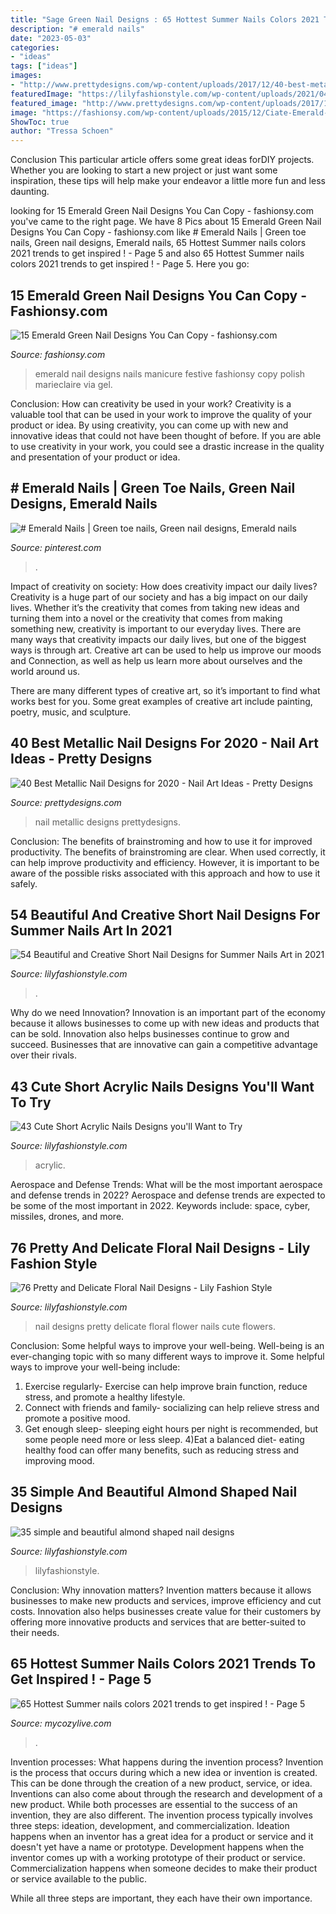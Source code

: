 ```yaml
---
title: "Sage Green Nail Designs : 65 Hottest Summer Nails Colors 2021 Trends To Get Inspired !"
description: "# emerald nails"
date: "2023-05-03"
categories:
- "ideas"
tags: ["ideas"]
images:
- "http://www.prettydesigns.com/wp-content/uploads/2017/12/40-best-metallic-nail-designs-for-2018-nail-art-ideas-7.jpg"
featuredImage: "https://lilyfashionstyle.com/wp-content/uploads/2021/04/31-5-768x1152.jpg"
featured_image: "http://www.prettydesigns.com/wp-content/uploads/2017/12/40-best-metallic-nail-designs-for-2018-nail-art-ideas-7.jpg"
image: "https://fashionsy.com/wp-content/uploads/2015/12/Ciate-Emerald-Mani-630x944.jpg"
ShowToc: true
author: "Tressa Schoen"
---
```



Conclusion
This particular article offers some great ideas forDIY projects. Whether you are looking to start a new project or just want some inspiration, these tips will help make your endeavor a little more fun and less daunting.

	

		
looking for 15 Emerald Green Nail Designs You Can Copy - fashionsy.com you've came to the right page. We have 8 Pics about 15 Emerald Green Nail Designs You Can Copy - fashionsy.com like # Emerald Nails | Green toe nails, Green nail designs, Emerald nails, 65 Hottest Summer nails colors 2021 trends to get inspired ! - Page 5 and also 65 Hottest Summer nails colors 2021 trends to get inspired ! - Page 5. Here you go:
		
    
## 15 Emerald Green Nail Designs You Can Copy - Fashionsy.com

<img loading=lazy src="https://fashionsy.com/wp-content/uploads/2015/12/Ciate-Emerald-Mani-630x944.jpg" onerror="this.onerror=null;this.src='https://tse3.mm.bing.net/th?id=OIP.Np_yujMhXny-lq4u9l_lvgHaLG&amp;pid=15.1';" alt="15 Emerald Green Nail Designs You Can Copy - fashionsy.com">

_Source: fashionsy.com_

>emerald nail designs nails manicure festive fashionsy copy polish marieclaire via gel. 

	

Conclusion: How can creativity be used in your work?
Creativity is a valuable tool that can be used in your work to improve the quality of your product or idea. By using creativity, you can come up with new and innovative ideas that could not have been thought of before. If you are able to use creativity in your work, you could see a drastic increase in the quality and presentation of your product or idea.

    
## # Emerald Nails | Green Toe Nails, Green Nail Designs, Emerald Nails

<img loading=lazy src="https://i.pinimg.com/736x/43/b9/b0/43b9b09d5d5625104f672e65de6392dc.jpg" onerror="this.onerror=null;this.src='https://tse1.mm.bing.net/th?id=OIP.IQoPR754NkkQpa4d4d1VJwAAAA&amp;pid=15.1';" alt="# Emerald Nails | Green toe nails, Green nail designs, Emerald nails">

_Source: pinterest.com_

>. 

	

Impact of creativity on society: How does creativity impact our daily lives?
Creativity is a huge part of our society and has a big impact on our daily lives. Whether it’s the creativity that comes from taking new ideas and turning them into a novel or the creativity that comes from making something new, creativity is important to our everyday lives.
There are many ways that creativity impacts our daily lives, but one of the biggest ways is through art. Creative art can be used to help us improve our moods and Connection, as well as help us learn more about ourselves and the world around us.

There are many different types of creative art, so it’s important to find what works best for you. Some great examples of creative art include painting, poetry, music, and sculpture.

    
## 40 Best Metallic Nail Designs For 2020 - Nail Art Ideas - Pretty Designs

<img loading=lazy src="http://www.prettydesigns.com/wp-content/uploads/2017/12/40-best-metallic-nail-designs-for-2018-nail-art-ideas-7.jpg" onerror="this.onerror=null;this.src='https://tse2.mm.bing.net/th?id=OIP.almSgPreSS-1y9dUI2GqugHaHa&amp;pid=15.1';" alt="40 Best Metallic Nail Designs for 2020 - Nail Art Ideas - Pretty Designs">

_Source: prettydesigns.com_

>nail metallic designs prettydesigns. 

	

Conclusion: The benefits of brainstroming and how to use it for improved productivity.
The benefits of brainstroming are clear. When used correctly, it can help improve productivity and efficiency. However, it is important to be aware of the possible risks associated with this approach and how to use it safely.

    
## 54 Beautiful And Creative Short Nail Designs For Summer Nails Art In 2021

<img loading=lazy src="https://lilyfashionstyle.com/wp-content/uploads/2021/06/3-3.jpg" onerror="this.onerror=null;this.src='https://tse3.mm.bing.net/th?id=OIP.q9sr89kjrKtT2pfaX-wUdQHaLH&amp;pid=15.1';" alt="54 Beautiful and Creative Short Nail Designs for Summer Nails Art in 2021">

_Source: lilyfashionstyle.com_

>. 

	

Why do we need Innovation?
Innovation is an important part of the economy because it allows businesses to come up with new ideas and products that can be sold. Innovation also helps businesses continue to grow and succeed. Businesses that are innovative can gain a competitive advantage over their rivals.

    
## 43 Cute Short Acrylic Nails Designs You&#039;ll Want To Try

<img loading=lazy src="https://lilyfashionstyle.com/wp-content/uploads/2021/05/3-7-683x1024.jpg" onerror="this.onerror=null;this.src='https://tse4.mm.bing.net/th?id=OIP.Ic5nOi803xD9TYzIVerRyQHaLG&amp;pid=15.1';" alt="43 Cute Short Acrylic Nails Designs you&#039;ll Want to Try">

_Source: lilyfashionstyle.com_

>acrylic. 

	

Aerospace and Defense Trends: What will be the most important aerospace and defense trends in 2022?
Aerospace and defense trends are expected to be some of the most important in 2022. Keywords include: space, cyber, missiles, drones, and more.

    
## 76 Pretty And Delicate Floral Nail Designs - Lily Fashion Style

<img loading=lazy src="https://lilyfashionstyle.com/wp-content/uploads/2019/12/1-10.png" onerror="this.onerror=null;this.src='https://tse3.mm.bing.net/th?id=OIP.YDV6PjjA70Fo69vRd9jJ6wHaK4&amp;pid=15.1';" alt="76 Pretty and Delicate Floral Nail Designs - Lily Fashion Style">

_Source: lilyfashionstyle.com_

>nail designs pretty delicate floral flower nails cute flowers. 

	

Conclusion: Some helpful ways to improve your well-being.
Well-being is an ever-changing topic with so many different ways to improve it. Some helpful ways to improve your well-being include: 
1) Exercise regularly- Exercise can help improve brain function, reduce stress, and promote a healthy lifestyle. 
2) Connect with friends and family- socializing can help relieve stress and promote a positive mood. 
3) Get enough sleep- sleeping eight hours per night is recommended, but some people need more or less sleep. 
4)Eat a balanced diet- eating healthy food can offer many benefits, such as reducing stress and improving mood.

    
## 35 Simple And Beautiful Almond Shaped Nail Designs

<img loading=lazy src="https://lilyfashionstyle.com/wp-content/uploads/2021/04/31-5-768x1152.jpg" onerror="this.onerror=null;this.src='https://tse2.mm.bing.net/th?id=OIP.z0zP5cK2UUflcOSa590GmQHaLH&amp;pid=15.1';" alt="35 simple and beautiful almond shaped nail designs">

_Source: lilyfashionstyle.com_

>lilyfashionstyle. 

	

Conclusion: Why innovation matters?
Invention matters because it allows businesses to make new products and services, improve efficiency and cut costs. Innovation also helps businesses create value for their customers by offering more innovative products and services that are better-suited to their needs.

    
## 65 Hottest Summer Nails Colors 2021 Trends To Get Inspired ! - Page 5

<img loading=lazy src="https://mycozylive.com/wp-content/uploads/2021/05/80.jpg" onerror="this.onerror=null;this.src='https://tse3.mm.bing.net/th?id=OIP.Rh5LZ2WPW7fXBkjGfqWRwQHaLH&amp;pid=15.1';" alt="65 Hottest Summer nails colors 2021 trends to get inspired ! - Page 5">

_Source: mycozylive.com_

>. 

	

Invention processes: What happens during the invention process?
Invention is the process that occurs during which a new idea or invention is created. This can be done through the creation of a new product, service, or idea. Inventions can also come about through the research and development of a new product. While both processes are essential to the success of an invention, they are also different. 
The invention process typically involves three steps: ideation, development, and commercialization. Ideation happens when an inventor has a great idea for a product or service and it doesn't yet have a name or prototype. Development happens when the inventor comes up with a working prototype of their product or service. Commercialization happens when someone decides to make their product or service available to the public. 

While all three steps are important, they each have their own importance.

